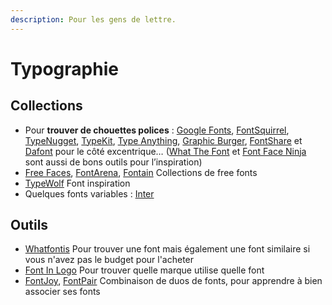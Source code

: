 ```yaml
---
description: Pour les gens de lettre.
---
```


# Typographie

## Collections

* Pour **trouver de chouettes polices** : [Google Fonts](https://fonts.google.com/), [FontSquirrel](https://www.fontsquirrel.com/), [TypeNugget](http://www.typenugget.com/), [TypeKit](https://typekit.com/), [Type Anything](https://typeanything.io/), [Graphic Burger](https://graphicburger.com/text-effects/), [FontShare](https://www.fontshare.com/) et [Dafont](http://www.dafont.com/) pour le côté excentrique… ([What The Font](https://www.myfonts.com/WhatTheFont/) et [Font Face Ninja](https://fontface.ninja/) sont aussi de bons outils pour l’inspiration)
* [Free Faces](https://freefaces.gallery/), [FontArena](https://fontsarena.com/#all-fonts), [Fontain](https://www.fontain.org/) Collections de free fonts
* [TypeWolf](https://www.typewolf.com/) Font inspiration
* Quelques fonts variables : [Inter](https://rsms.me/inter/)

## Outils

* [Whatfontis](https://www.whatfontis.com/similar-alternative-fonts.html) Pour trouver une font mais également une font similaire si vous n'avez pas le budget pour l'acheter
* [Font In Logo](https://www.fontinlogo.com/) Pour trouver quelle marque utilise quelle font
* [FontJoy](https://fontjoy.com/), [FontPair](https://fontpair.co/) Combinaison de duos de fonts, pour apprendre à bien associer ses fonts
